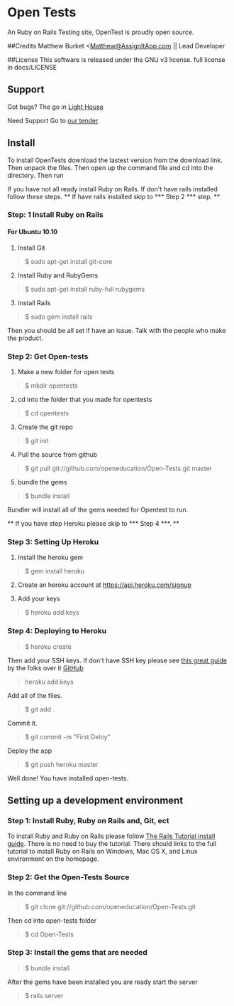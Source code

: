 # Open Tests
An Ruby on Rails Testing site,
OpenTest is proudly open source.

##Credits
Matthew Burket <Matthew@AssignItApp.com || Lead Developer 

##License
This software is released under the GNU v3 license.
full license in docs/LICENSE

## Support
Got bugs? The go in [Light House](http://openeducation.lighthouseapp.com/projects/72462-open-tests/overview)


Need Support Go to [our tender](https://openeducation.tenderapp.com)

## Install
To install OpenTests download the lastest version from the download link.
Then unpack the files. Then open up the command file and cd into the directory. Then run

If you have not all ready install Ruby on Rails. If don't have rails installed follow these steps. 
** If have rails installed skip to *** Step 2 *** step. **

### Step: 1 Install Ruby on Rails

#### For Ubuntu 10.10

1) Install Git

> $ sudo apt-get install git-core

2) Install Ruby and RubyGems

> $ sudo apt-get install ruby-full rubygems

3) Install Rails

> $ sudo gem install rails

Then you should be all set if have an issue. Talk with the people who make the product.

### Step 2: Get Open-tests

1) Make a new folder for open tests

> $ mkdir opentests

2) cd into the folder that you made for opentests

> $ cd opentests

3) Create the git repo

> $ git init

4) Pull the source from github

> $ git pull git://github.com/openeducation/Open-Tests.git master

5) bundle the gems

> $ bundle install

Bundler will install all of the gems needed for Opentest to run.

** If you have step Heroku please skip to *** Step 4 ***. **

### Step 3: Setting Up Heroku

1) Install the heroku gem 

> $ gem install heroku

2) Create an heroku account at https://api.heroku.com/signup

3) Add your keys

> $ heroku add:keys

### Step 4: Deploying to Heroku

> $ heroku create


Then add your SSH keys.
If don't have SSH key please see [this great guide](http://http://help.github.com/working-with-key-passphrases/) by the folks over it [GitHub](http://github.com)

> heroku add:keys

Add all of the files.

> $ git add .

Commit it.

> $ git commit -m "First Deloy"

Deploy the app

> $ git push heroku master

Well done! You have installed open-tests.

## Setting up a development environment

### Step 1: Install Ruby, Ruby on Rails and, Git, ect

To install Ruby and Ruby on Rails please follow [The Rails Tutorial install guide](http://ruby.railstutorial.org/). There is 
no need to buy the tutorial. There should links to the full tutorial to install Ruby on Rails on Windows, Mac OS X, 
and Linux environment on the homepage.

### Step 2: Get the Open-Tests Source
In the command line


> $ git clone git://github.com/openeducation/Open-Tests.git

Then cd into open-tests folder

> $ cd Open-Tests

### Step 3: Install the gems that are needed

> $ bundle install

After the gems have been installed you are ready start the server

> $ rails server